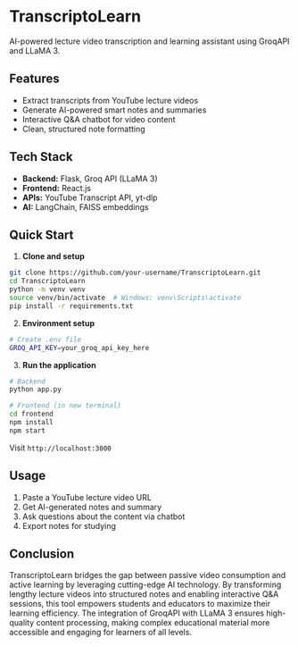 # TranscriptoLearn

AI-powered lecture video transcription and learning assistant using GroqAPI and LLaMA 3.

## Features

- Extract transcripts from YouTube lecture videos
- Generate AI-powered smart notes and summaries
- Interactive Q&A chatbot for video content
- Clean, structured note formatting

## Tech Stack

- **Backend:** Flask, Groq API (LLaMA 3)
- **Frontend:** React.js
- **APIs:** YouTube Transcript API, yt-dlp
- **AI:** LangChain, FAISS embeddings

## Quick Start

1. **Clone and setup**
```bash
git clone https://github.com/your-username/TranscriptoLearn.git
cd TranscriptoLearn
python -m venv venv
source venv/bin/activate  # Windows: venv\Scripts\activate
pip install -r requirements.txt
```

2. **Environment setup**
```bash
# Create .env file
GROQ_API_KEY=your_groq_api_key_here
```

3. **Run the application**
```bash
# Backend
python app.py

# Frontend (in new terminal)
cd frontend
npm install
npm start
```

Visit `http://localhost:3000`

## Usage

1. Paste a YouTube lecture video URL
2. Get AI-generated notes and summary
3. Ask questions about the content via chatbot
4. Export notes for studying

## Conclusion

TranscriptoLearn bridges the gap between passive video consumption and active learning by leveraging cutting-edge AI technology. By transforming lengthy lecture videos into structured notes and enabling interactive Q&A sessions, this tool empowers students and educators to maximize their learning efficiency. The integration of GroqAPI with LLaMA 3 ensures high-quality content processing, making complex educational material more accessible and engaging for learners of all levels.
